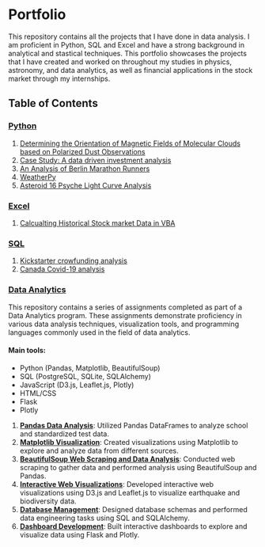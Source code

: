 # Portfolio
This repository contains all the projects that I have done in data analysis. I am proficient in Python, SQL and Excel and have a strong background in analytical and stastical techniques. This portfolio showcases the projects that I have created and worked on throughout my studies in physics, astronomy, and data analytics, as well as financial applications in the stock market through my internships.

## Table of Contents
### [Python](1_Python)
1. [Determining the Orientation of Magnetic Fields of Molecular Clouds based on Polarized Dust Observations](1_Python/1_Star_forming_regions)
2. [Case Study: A data driven investment analysis](1_Python/2_Case-Study-A-data-driven-investment-analysis)
3. [An Analysis of Berlin Marathon Runners](1_Python/3_berlin_marathon)
4. [WeatherPy](1_Python/5_WeatherPy)
5. [Asteroid 16 Psyche Light Curve Analysis](1_Python/6_16-Psyche)

### [Excel](2_Excel)
1. [Calcualting Historical Stock market Data in VBA](2_Excel/excel_vbas)

### [SQL](3_SQL)
1. [Kickstarter crowfunding analysis](3_SQL/1_crowdfunding)
2. [Canada Covid-19 analysis](3_SQL/2_covid)

### [Data Analytics](Data-Analytics)
This repository contains a series of assignments completed as part of a Data Analytics program. These assignments demonstrate proficiency in various data analysis techniques, visualization tools, and programming languages commonly used in the field of data analytics.
#### Main tools:
- Python (Pandas, Matplotlib, BeautifulSoup)
- SQL (PostgreSQL, SQLite, SQLAlchemy)
- JavaScript (D3.js, Leaflet.js, Plotly)
- HTML/CSS
- Flask
- Plotly
1. [**Pandas Data Analysis**](Data-Analytics/1-data-analysis-pandas): Utilized Pandas DataFrames to analyze school and standardized test data.
2. [**Matplotlib Visualization**](Data-Analytics/2-pymaceuticals-matplotlib): Created visualizations using Matplotlib to explore and analyze data from different sources.
3. [**BeautifulSoup Web Scraping and Data Analysis**](Data-Analytics/5-scraping-mars-data): Conducted web scraping to gather data and performed analysis using BeautifulSoup and Pandas.
4. [**Interactive Web Visualizations**](Data-Analytics/7-leaflet-challenge): Developed interactive web visualizations using D3.js and Leaflet.js to visualize earthquake and biodiversity data.
5. [**Database Management**](Data-Analytics/4-climate-analysis-SQLAlchemy): Designed database schemas and performed data engineering tasks using SQL and SQLAlchemy.
6. [**Dashboard Development**](Data-Analytics/6-belly-button-dataset-dashboard): Built interactive dashboards to explore and visualize data using Flask and Plotly.
